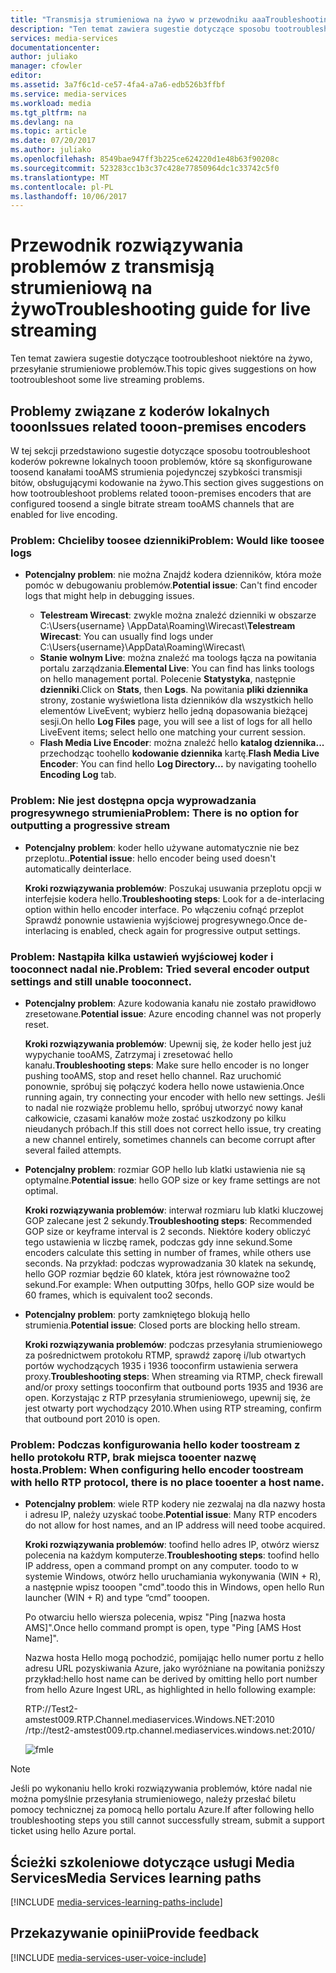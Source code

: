 ```yaml
---
title: "Transmisja strumieniowa na żywo w przewodniku aaaTroubleshooting | Dokumentacja firmy Microsoft"
description: "Ten temat zawiera sugestie dotyczące sposobu tootroubleshoot live problemów przesyłania strumieniowego."
services: media-services
documentationcenter: 
author: juliako
manager: cfowler
editor: 
ms.assetid: 3a7f6c1d-ce57-4fa4-a7a6-edb526b3ffbf
ms.service: media-services
ms.workload: media
ms.tgt_pltfrm: na
ms.devlang: na
ms.topic: article
ms.date: 07/20/2017
ms.author: juliako
ms.openlocfilehash: 8549bae947ff3b225ce624220d1e48b63f90208c
ms.sourcegitcommit: 523283cc1b3c37c428e77850964dc1c33742c5f0
ms.translationtype: MT
ms.contentlocale: pl-PL
ms.lasthandoff: 10/06/2017
---
```

# <a name="troubleshooting-guide-for-live-streaming"></a><span data-ttu-id="85937-103">Przewodnik rozwiązywania problemów z transmisją strumieniową na żywo</span><span class="sxs-lookup"><span data-stu-id="85937-103">Troubleshooting guide for live streaming</span></span>
<span data-ttu-id="85937-104">Ten temat zawiera sugestie dotyczące tootroubleshoot niektóre na żywo, przesyłanie strumieniowe problemów.</span><span class="sxs-lookup"><span data-stu-id="85937-104">This topic gives suggestions on how tootroubleshoot some live streaming problems.</span></span>

## <a name="issues-related-tooon-premises-encoders"></a><span data-ttu-id="85937-105">Problemy związane z koderów lokalnych tooon</span><span class="sxs-lookup"><span data-stu-id="85937-105">Issues related tooon-premises encoders</span></span>
<span data-ttu-id="85937-106">W tej sekcji przedstawiono sugestie dotyczące sposobu tootroubleshoot koderów pokrewne lokalnych tooon problemów, które są skonfigurowane toosend kanałami tooAMS strumienia pojedynczej szybkości transmisji bitów, obsługującymi kodowanie na żywo.</span><span class="sxs-lookup"><span data-stu-id="85937-106">This section gives suggestions on how tootroubleshoot problems related tooon-premises encoders that are configured toosend a single bitrate stream tooAMS channels that are enabled for live encoding.</span></span>

### <a name="problem-would-like-toosee-logs"></a><span data-ttu-id="85937-107">Problem: Chcieliby toosee dzienniki</span><span class="sxs-lookup"><span data-stu-id="85937-107">Problem: Would like toosee logs</span></span>
* <span data-ttu-id="85937-108">**Potencjalny problem**: nie można Znajdź kodera dzienników, która może pomóc w debugowaniu problemów.</span><span class="sxs-lookup"><span data-stu-id="85937-108">**Potential issue**: Can't find encoder logs that might help in debugging issues.</span></span>
  
  * <span data-ttu-id="85937-109">**Telestream Wirecast**: zwykle można znaleźć dzienniki w obszarze C:\Users\{username} \AppData\Roaming\Wirecast\\</span><span class="sxs-lookup"><span data-stu-id="85937-109">**Telestream Wirecast**: You can usually find logs under C:\Users\{username}\AppData\Roaming\Wirecast\\</span></span> 
  * <span data-ttu-id="85937-110">**Stanie wolnym Live**: można znaleźć ma toologs łącza na powitania portalu zarządzania.</span><span class="sxs-lookup"><span data-stu-id="85937-110">**Elemental Live**: You can find has links toologs on hello management portal.</span></span> <span data-ttu-id="85937-111">Polecenie **Statystyka**, następnie **dzienniki**.</span><span class="sxs-lookup"><span data-stu-id="85937-111">Click on **Stats**, then **Logs**.</span></span> <span data-ttu-id="85937-112">Na powitania **pliki dziennika** strony, zostanie wyświetlona lista dzienników dla wszystkich hello elementów LiveEvent; wybierz hello jedną dopasowania bieżącej sesji.</span><span class="sxs-lookup"><span data-stu-id="85937-112">On hello **Log Files** page, you will see a list of logs for all hello LiveEvent items; select hello one matching your current session.</span></span> 
  * <span data-ttu-id="85937-113">**Flash Media Live Encoder**: można znaleźć hello **katalog dziennika...**  przechodząc toohello **kodowanie dziennika** kartę.</span><span class="sxs-lookup"><span data-stu-id="85937-113">**Flash Media Live Encoder**: You can find hello **Log Directory...** by navigating toohello **Encoding Log** tab.</span></span>

### <a name="problem-there-is-no-option-for-outputting-a-progressive-stream"></a><span data-ttu-id="85937-114">Problem: Nie jest dostępna opcja wyprowadzania progresywnego strumienia</span><span class="sxs-lookup"><span data-stu-id="85937-114">Problem: There is no option for outputting a progressive stream</span></span>
* <span data-ttu-id="85937-115">**Potencjalny problem**: koder hello używane automatycznie nie bez przeplotu..</span><span class="sxs-lookup"><span data-stu-id="85937-115">**Potential issue**: hello encoder being used doesn't automatically deinterlace.</span></span> 
  
    <span data-ttu-id="85937-116">**Kroki rozwiązywania problemów**: Poszukaj usuwania przeplotu opcji w interfejsie kodera hello.</span><span class="sxs-lookup"><span data-stu-id="85937-116">**Troubleshooting steps**: Look for a de-interlacing option within hello encoder interface.</span></span> <span data-ttu-id="85937-117">Po włączeniu cofnąć przeplot Sprawdź ponownie ustawienia wyjściowej progresywnego.</span><span class="sxs-lookup"><span data-stu-id="85937-117">Once de-interlacing is enabled, check again for progressive output settings.</span></span> 

### <a name="problem-tried-several-encoder-output-settings-and-still-unable-tooconnect"></a><span data-ttu-id="85937-118">Problem: Nastąpiła kilka ustawień wyjściowej koder i tooconnect nadal nie.</span><span class="sxs-lookup"><span data-stu-id="85937-118">Problem: Tried several encoder output settings and still unable tooconnect.</span></span>
* <span data-ttu-id="85937-119">**Potencjalny problem**: Azure kodowania kanału nie zostało prawidłowo zresetowane.</span><span class="sxs-lookup"><span data-stu-id="85937-119">**Potential issue**: Azure encoding channel was not properly reset.</span></span> 
  
    <span data-ttu-id="85937-120">**Kroki rozwiązywania problemów**: Upewnij się, że koder hello jest już wypychanie tooAMS, Zatrzymaj i zresetować hello kanału.</span><span class="sxs-lookup"><span data-stu-id="85937-120">**Troubleshooting steps**: Make sure hello encoder is no longer pushing tooAMS, stop and reset hello channel.</span></span> <span data-ttu-id="85937-121">Raz uruchomić ponownie, spróbuj się połączyć kodera hello nowe ustawienia.</span><span class="sxs-lookup"><span data-stu-id="85937-121">Once running again, try connecting your encoder with hello new settings.</span></span> <span data-ttu-id="85937-122">Jeśli to nadal nie rozwiąże problemu hello, spróbuj utworzyć nowy kanał całkowicie, czasami kanałów może zostać uszkodzony po kilku nieudanych próbach.</span><span class="sxs-lookup"><span data-stu-id="85937-122">If this still does not correct hello issue, try creating a new channel entirely, sometimes channels can become corrupt after several failed attempts.</span></span>  
* <span data-ttu-id="85937-123">**Potencjalny problem**: rozmiar GOP hello lub klatki ustawienia nie są optymalne.</span><span class="sxs-lookup"><span data-stu-id="85937-123">**Potential issue**: hello GOP size or key frame settings are not optimal.</span></span> 
  
    <span data-ttu-id="85937-124">**Kroki rozwiązywania problemów**: interwał rozmiaru lub klatki kluczowej GOP zalecane jest 2 sekundy.</span><span class="sxs-lookup"><span data-stu-id="85937-124">**Troubleshooting steps**: Recommended GOP size or keyframe interval is 2 seconds.</span></span> <span data-ttu-id="85937-125">Niektóre kodery obliczyć tego ustawienia w liczbę ramek, podczas gdy inne sekund.</span><span class="sxs-lookup"><span data-stu-id="85937-125">Some encoders calculate this setting in number of frames, while others use seconds.</span></span> <span data-ttu-id="85937-126">Na przykład: podczas wyprowadzania 30 klatek na sekundę, hello GOP rozmiar będzie 60 klatek, która jest równoważne too2 sekund.</span><span class="sxs-lookup"><span data-stu-id="85937-126">For example: When outputting 30fps, hello GOP size would be 60 frames, which is equivalent too2 seconds.</span></span>  
* <span data-ttu-id="85937-127">**Potencjalny problem**: porty zamkniętego blokują hello strumienia.</span><span class="sxs-lookup"><span data-stu-id="85937-127">**Potential issue**: Closed ports are blocking hello stream.</span></span> 
  
    <span data-ttu-id="85937-128">**Kroki rozwiązywania problemów**: podczas przesyłania strumieniowego za pośrednictwem protokołu RTMP, sprawdź zaporę i/lub otwartych portów wychodzących 1935 i 1936 tooconfirm ustawienia serwera proxy.</span><span class="sxs-lookup"><span data-stu-id="85937-128">**Troubleshooting steps**: When streaming via RTMP, check firewall and/or proxy settings tooconfirm that outbound ports 1935 and 1936 are open.</span></span> <span data-ttu-id="85937-129">Korzystając z RTP przesyłania strumieniowego, upewnij się, że jest otwarty port wychodzący 2010.</span><span class="sxs-lookup"><span data-stu-id="85937-129">When using RTP streaming, confirm that outbound port 2010 is open.</span></span> 

### <a name="problem-when-configuring-hello-encoder-toostream-with-hello-rtp-protocol-there-is-no-place-tooenter-a-host-name"></a><span data-ttu-id="85937-130">Problem: Podczas konfigurowania hello koder toostream z hello protokołu RTP, brak miejsca tooenter nazwę hosta.</span><span class="sxs-lookup"><span data-stu-id="85937-130">Problem: When configuring hello encoder toostream with hello RTP protocol, there is no place tooenter a host name.</span></span>
* <span data-ttu-id="85937-131">**Potencjalny problem**: wiele RTP kodery nie zezwalaj na dla nazwy hosta i adresu IP, należy uzyskać toobe.</span><span class="sxs-lookup"><span data-stu-id="85937-131">**Potential issue**: Many RTP encoders do not allow for host names, and an IP address will need toobe acquired.</span></span>  
  
    <span data-ttu-id="85937-132">**Kroki rozwiązywania problemów**: toofind hello adres IP, otwórz wiersz polecenia na każdym komputerze.</span><span class="sxs-lookup"><span data-stu-id="85937-132">**Troubleshooting steps**: toofind hello IP address, open a command prompt on any computer.</span></span> <span data-ttu-id="85937-133">toodo to w systemie Windows, otwórz hello uruchamiania wykonywania (WIN + R), a następnie wpisz tooopen "cmd".</span><span class="sxs-lookup"><span data-stu-id="85937-133">toodo this in Windows, open hello Run launcher (WIN + R) and type “cmd” tooopen.</span></span>  
  
    <span data-ttu-id="85937-134">Po otwarciu hello wiersza polecenia, wpisz "Ping [nazwa hosta AMS]".</span><span class="sxs-lookup"><span data-stu-id="85937-134">Once hello command prompt is open, type "Ping [AMS Host Name]".</span></span> 
  
    <span data-ttu-id="85937-135">Nazwa hosta Hello mogą pochodzić, pomijając hello numer portu z hello adresu URL pozyskiwania Azure, jako wyróżniane na powitania poniższy przykład:</span><span class="sxs-lookup"><span data-stu-id="85937-135">hello host name can be derived by omitting hello port number from hello Azure Ingest URL, as highlighted in hello following example:</span></span> 
  
    <span data-ttu-id="85937-136">RTP://Test2-amstest009.RTP.Channel.mediaservices.Windows.NET:2010 /</span><span class="sxs-lookup"><span data-stu-id="85937-136">rtp://test2-amstest009.rtp.channel.mediaservices.windows.net:2010/</span></span> 
  
    ![fmle](./media/media-services-fmle-live-encoder/media-services-fmle10.png)

> [!NOTE]
> <span data-ttu-id="85937-138">Jeśli po wykonaniu hello kroki rozwiązywania problemów, które nadal nie można pomyślnie przesyłania strumieniowego, należy przesłać biletu pomocy technicznej za pomocą hello portalu Azure.</span><span class="sxs-lookup"><span data-stu-id="85937-138">If after following hello troubleshooting steps you still cannot successfully stream, submit a support ticket using hello Azure portal.</span></span>
> 
> 

## <a name="media-services-learning-paths"></a><span data-ttu-id="85937-139">Ścieżki szkoleniowe dotyczące usługi Media Services</span><span class="sxs-lookup"><span data-stu-id="85937-139">Media Services learning paths</span></span>
[!INCLUDE [media-services-learning-paths-include](../../includes/media-services-learning-paths-include.md)]

## <a name="provide-feedback"></a><span data-ttu-id="85937-140">Przekazywanie opinii</span><span class="sxs-lookup"><span data-stu-id="85937-140">Provide feedback</span></span>
[!INCLUDE [media-services-user-voice-include](../../includes/media-services-user-voice-include.md)]

